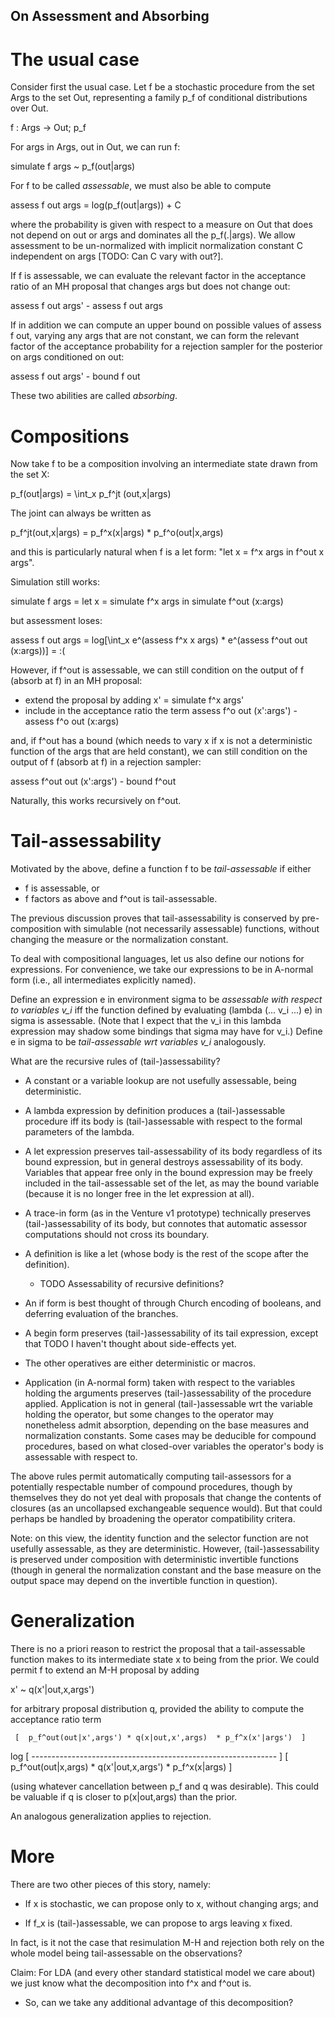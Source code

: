 On Assessment and Absorbing
---------------------------

The usual case
==============

Consider first the usual case.  Let f be a stochastic procedure from
the set Args to the set Out, representing a family p_f of conditional
distributions over Out.

  f : Args -> Out; p_f

For args in Args, out in Out, we can run f:

  simulate f args ~ p_f(out|args)

For f to be called _assessable_, we must also be able to compute

  assess f out args = log(p_f(out|args)) + C

where the probability is given with respect to a measure on Out that
does not depend on out or args and dominates all the p_f(.|args).  We
allow assessment to be un-normalized with implicit normalization
constant C independent on args [TODO: Can C vary with out?].

If f is assessable, we can evaluate the relevant factor in the
acceptance ratio of an MH proposal that changes args but does not
change out:

  assess f out args' - assess f out args

If in addition we can compute an upper bound on possible values of
assess f out, varying any args that are not constant, we can form the
relevant factor of the acceptance probability for a rejection sampler
for the posterior on args conditioned on out:

  assess f out args' - bound f out <constant args>

These two abilities are called _absorbing_.

Compositions
============

Now take f to be a composition involving an intermediate state drawn
from the set X:

  p_f(out|args) = \int_x p_f^jt (out,x|args)

The joint can always be written as

  p_f^jt(out,x|args) = p_f^x(x|args) * p_f^o(out|x,args)

and this is particularly natural when f is a let form: "let x = f^x
args in f^out x args".

Simulation still works:

  simulate f args = let x = simulate f^x args
                     in simulate f^out (x:args)

but assessment loses:

  assess f out args = log[\int_x e^(assess f^x x args) * e^(assess f^out out (x:args))] = :(

However, if f^out is assessable, we can still condition on the output
of f (absorb at f) in an MH proposal:

- extend the proposal by adding
  x' = simulate f^x args'
- include in the acceptance ratio the term
  assess f^o out (x':args') - assess f^o out (x:args)

and, if f^out has a bound (which needs to vary x if x is not a
deterministic function of the args that are held constant), we can
still condition on the output of f (absorb at f) in a rejection
sampler:

  assess f^out out (x':args') - bound f^out <constant args U x>

Naturally, this works recursively on f^out.

Tail-assessability
==================

Motivated by the above, define a function f to be _tail-assessable_ if either
- f is assessable, or
- f factors as above and f^out is tail-assessable.

The previous discussion proves that tail-assessability is conserved by
pre-composition with simulable (not necessarily assessable) functions,
without changing the measure or the normalization constant.

To deal with compositional languages, let us also define our notions
for expressions.  For convenience, we take our expressions to be in
A-normal form (i.e., all intermediates explicitly named).

Define an expression e in environment sigma to be _assessable with
respect to variables v_i_ iff the function defined by evaluating
(lambda (... v_i ...) e) in sigma is assessable.  (Note that I expect
that the v_i in this lambda expression may shadow some bindings that
sigma may have for v_i.)  Define e in sigma to be _tail-assessable wrt
variables v_i_ analogously.

What are the recursive rules of (tail-)assessability?

- A constant or a variable lookup are not usefully assessable, being
  deterministic.

- A lambda expression by definition produces a (tail-)assessable
  procedure iff its body is (tail-)assessable with respect to the
  formal parameters of the lambda.

- A let expression preserves tail-assessability of its body regardless
  of its bound expression, but in general destroys assessability of
  its body.  Variables that appear free only in the bound expression
  may be freely included in the tail-assessable set of the let, as may
  the bound variable (because it is no longer free in the let
  expression at all).

- A trace-in form (as in the Venture v1 prototype) technically
  preserves (tail-)assessability of its body, but connotes that
  automatic assessor computations should not cross its boundary.

- A definition is like a let (whose body is the rest of the scope
  after the definition).
  - TODO Assessability of recursive definitions?

- An if form is best thought of through Church encoding of booleans,
  and deferring evaluation of the branches.

- A begin form preserves (tail-)assessability of its tail expression,
  except that TODO I haven't thought about side-effects yet.

- The other operatives are either deterministic or macros.

- Application (in A-normal form) taken with respect to the variables
  holding the arguments preserves (tail-)assessability of the
  procedure applied.  Application is not in general (tail-)assessable
  wrt the variable holding the operator, but some changes to the
  operator may nonetheless admit absorption, depending on the base
  measures and normalization constants.  Some cases may be deducible
  for compound procedures, based on what closed-over variables the
  operator's body is assessable with respect to.

The above rules permit automatically computing tail-assessors for a
potentially respectable number of compound procedures, though by
themselves they do not yet deal with proposals that change the
contents of closures (as an uncollapsed exchangeable sequence would).
But that could perhaps be handled by broadening the operator
compatibility critera.

Note: on this view, the identity function and the selector function
are not usefully assessable, as they are deterministic.  However,
(tail-)assessability is preserved under composition with deterministic
invertible functions (though in general the normalization constant and
the base measure on the output space may depend on the invertible
function in question).

Generalization
==============

There is no a priori reason to restrict the proposal that a
tail-assessable function makes to its intermediate state x to being
from the prior.  We could permit f to extend an M-H proposal by adding

  x' ~ q(x'|out,x,args')

for arbitrary proposal distribution q, provided the ability to compute
the acceptance ratio term

     [  p_f^out(out|x',args') * q(x|out,x',args)  * p_f^x(x'|args')  ]
 log [ ------------------------------------------------------------- ]
     [   p_f^out(out|x,args)  * q(x'|out,x,args') *  p_f^x(x|args)   ]

(using whatever cancellation between p_f and q was desirable).  This
could be valuable if q is closer to p(x|out,args) than the prior.

An analogous generalization applies to rejection.

More
====

There are two other pieces of this story, namely:

- If x is stochastic, we can propose only to x, without changing args; and

- If f_x is (tail-)assessable, we can propose to args leaving x fixed.

In fact, is it not the case that resimulation M-H and rejection both
rely on the whole model being tail-assessable on the observations?

Claim: For LDA (and every other standard statistical model we care
about) we just know what the decomposition into f^x and f^out is.
- So, can we take any additional advantage of this decomposition?

